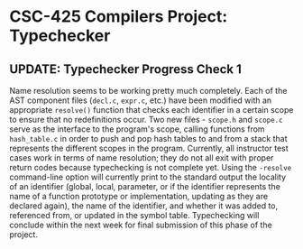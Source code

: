 # CSC-425 Compilers Project: Typechecker

## UPDATE: Typechecker Progress Check 1
Name resolution seems to be working pretty much completely. Each of the AST component files (`decl.c`, `expr.c`, etc.) have been modified with an appropriate `resolve()` function that checks each identifier in a certain scope to ensure that no redefinitions occur. Two new files - `scope.h` and `scope.c` serve as the interface to the program's scope, calling functions from `hash_table.c` in order to push and pop hash tables to and from a stack that represents the different scopes in the program. Currently, all instructor test cases work in terms of name resolution; they do not all exit with proper return codes because typechecking is not complete yet. Using the `-resolve` command-line option will currently print to the standard output the locality of an identifier (global, local, parameter, or if the identifier represents the name of a function prototype or implementation, updating as they are declared again), the name of the identifier, and whether it was added to, referenced from, or updated in the symbol table. Typechecking will conclude within the next week for final submission of this phase of the project.